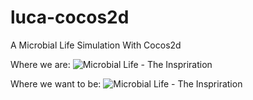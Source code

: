 luca-cocos2d
============

A Microbial Life Simulation With Cocos2d

Where we are:
![Microbial Life - The Inspriration](https://raw.githubusercontent.com/exit-1/luca-cocos2d/master/screenshots/10.15.14.png)

Where we want to be:
![Microbial Life - The Inspriration](http://1.bp.blogspot.com/_J2P7dZb62Yk/Sqh5IukEKlI/AAAAAAAAAHY/LJkIUbFtzN8/s400/Flow_Effective_Micro_organisms_EM_.jpg)
